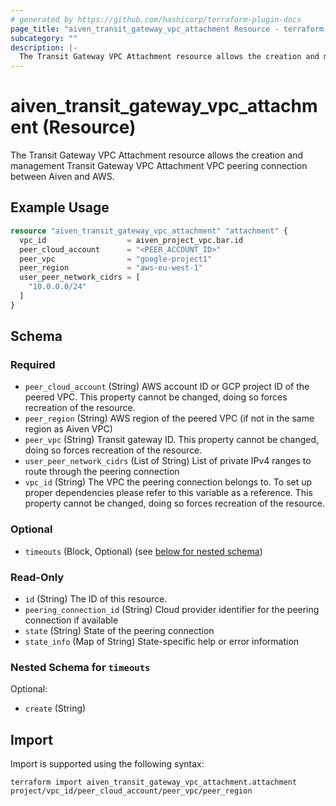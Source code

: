 ```yaml
---
# generated by https://github.com/hashicorp/terraform-plugin-docs
page_title: "aiven_transit_gateway_vpc_attachment Resource - terraform-provider-aiven"
subcategory: ""
description: |-
  The Transit Gateway VPC Attachment resource allows the creation and management Transit Gateway VPC Attachment VPC peering connection between Aiven and AWS.
---
```


# aiven_transit_gateway_vpc_attachment (Resource)

The Transit Gateway VPC Attachment resource allows the creation and management Transit Gateway VPC Attachment VPC peering connection between Aiven and AWS.

## Example Usage

```terraform
resource "aiven_transit_gateway_vpc_attachment" "attachment" {
  vpc_id                  = aiven_project_vpc.bar.id
  peer_cloud_account      = "<PEER_ACCOUNT_ID>"
  peer_vpc                = "google-project1"
  peer_region             = "aws-eu-west-1"
  user_peer_network_cidrs = [
    "10.0.0.0/24"
  ]
}
```

<!-- schema generated by tfplugindocs -->
## Schema

### Required

- `peer_cloud_account` (String) AWS account ID or GCP project ID of the peered VPC. This property cannot be changed, doing so forces recreation of the resource.
- `peer_region` (String) AWS region of the peered VPC (if not in the same region as Aiven VPC)
- `peer_vpc` (String) Transit gateway ID. This property cannot be changed, doing so forces recreation of the resource.
- `user_peer_network_cidrs` (List of String) List of private IPv4 ranges to route through the peering connection
- `vpc_id` (String) The VPC the peering connection belongs to. To set up proper dependencies please refer to this variable as a reference. This property cannot be changed, doing so forces recreation of the resource.

### Optional

- `timeouts` (Block, Optional) (see [below for nested schema](#nestedblock--timeouts))

### Read-Only

- `id` (String) The ID of this resource.
- `peering_connection_id` (String) Cloud provider identifier for the peering connection if available
- `state` (String) State of the peering connection
- `state_info` (Map of String) State-specific help or error information

<a id="nestedblock--timeouts"></a>
### Nested Schema for `timeouts`

Optional:

- `create` (String)

## Import

Import is supported using the following syntax:

```shell
terraform import aiven_transit_gateway_vpc_attachment.attachment project/vpc_id/peer_cloud_account/peer_vpc/peer_region
```
